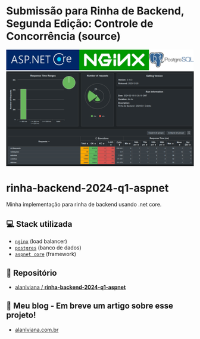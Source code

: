 # Submissão para Rinha de Backend, Segunda Edição: Controle de Concorrência (source)

![Stack - .Net Core +  Nginx +  Postgresql](images/stack.jpg?raw=true ".Net Core")
![Resultado](images/gatling.index.png?raw=true "Postgresql")


# rinha-backend-2024-q1-aspnet
Minha implementação para rinha de backend usando .net core.

## 💻 Stack utilizada
- [`nginx`](https://www.nginx.com/) (load balancer)
- [`postgres`](https://www.postgresql.org/) (banco de dados)
- [`aspnet core`](https://learn.microsoft.com/pt-br/aspnet/core/?view=aspnetcore-6.0) (framework)

## 💾 Repositório
- [alanlviana / **rinha-backend-2024-q1-aspnet**](https://github.com/alanlviana/rinha-backend-2024-q1-aspnet)

## 📰 Meu blog - Em breve um artigo sobre esse projeto!
- [alanlviana.com.br](https://alanlviana.com.br/)
